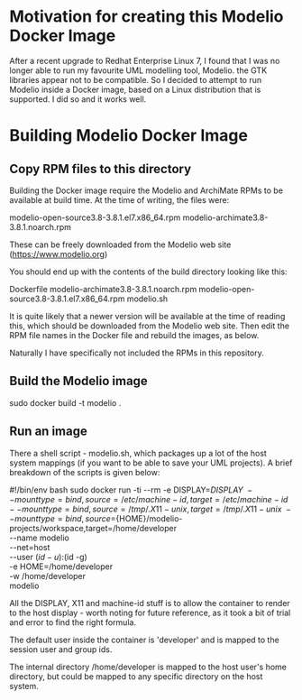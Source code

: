 
Motivation for creating this Modelio Docker Image
=================================================
After a recent upgrade to Redhat Enterprise Linux 7, I found that I was no
longer able to run my favourite UML modelling tool, Modelio.  the GTK libraries
appear not to be compatible.  So I decided to attempt to run Modelio inside a Docker image, based on a Linux distribution that is supported.  I did so and it works well.


Building Modelio Docker Image
=============================

Copy RPM files to this directory
--------------------------------
Building the Docker image require the Modelio and ArchiMate RPMs to be available at build time.
At the time of writing, the files were:

modelio-open-source3.8-3.8.1.el7.x86_64.rpm
modelio-archimate3.8-3.8.1.noarch.rpm

These can be freely downloaded from the Modelio web site (https://www.modelio.org)

You should end up with the contents of the build directory looking like this:

Dockerfile
modelio-archimate3.8-3.8.1.noarch.rpm
modelio-open-source3.8-3.8.1.el7.x86_64.rpm
modelio.sh 

It is quite likely that a newer version will be available at the time of reading
this, which should be downloaded from the Modelio web site. Then edit the RPM
file names in the Docker file and rebuild the images, as below.

Naturally I have specifically not included the RPMs in this repository.
 

Build the Modelio image
-----------------------
sudo docker build -t modelio .


Run an image
------------
There a shell script - modelio.sh, which packages up a lot of the host system
mappings (if you want to be able to save your UML projects).
A brief breakdown of the scripts is given below:

#!/bin/env bash
sudo docker run -ti --rm -e DISPLAY=$DISPLAY \
    --mount type=bind,source=/etc/machine-id,target=/etc/machine-id \
    --mount type=bind,source=/tmp/.X11-unix,target=/tmp/.X11-unix \
    --mount type=bind,source=${HOME}/modelio-projects/workspace,target=/home/developer \
    --name modelio \
    --net=host \
    --user $(id -u):$(id -g) \
    -e HOME=/home/developer \
    -w /home/developer \
    modelio

All the DISPLAY, X11 and machine-id stuff is to allow the container to render to
the host display - worth noting for future reference, as it took a bit of trial
and error to find the right formula.

The default user inside the container is 'developer' and is mapped to the
session user and group ids.

The internal directory /home/developer is mapped to the host user's home directory, but could be mapped to any specific directory on the host system. 
